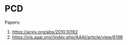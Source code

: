 # PCD
Papers: 
1. <https://arxiv.org/abs/2010.10192>
2. <https://ojs.aaai.org//index.php/AAAI/article/view/6198>
